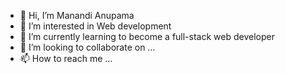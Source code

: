 - 👋 Hi, I’m Manandi Anupama
- 👀 I’m interested in Web development
- 🌱 I’m currently learning to become a full-stack web developer
- 💞️ I’m looking to collaborate on ...
- 📫 How to reach me ...

<!---
Manandi-96/Manandi-96 is a ✨ special ✨ repository because its `README.md` (this file) appears on your GitHub profile.
You can click the Preview link to take a look at your changes.
--->
